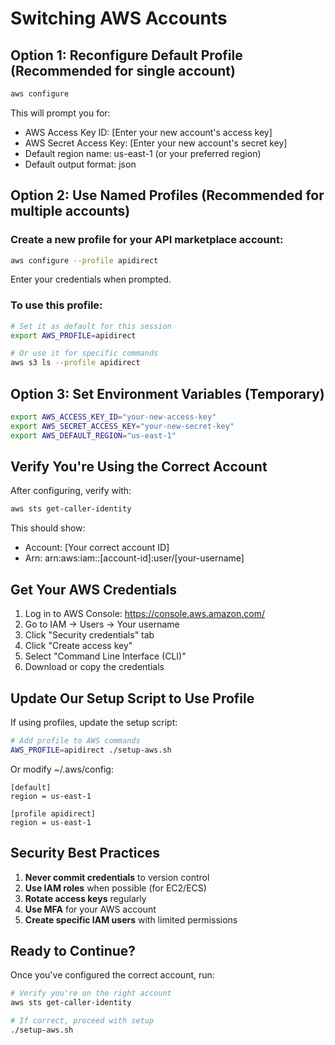 # Switching AWS Accounts

## Option 1: Reconfigure Default Profile (Recommended for single account)

```bash
aws configure
```

This will prompt you for:
- AWS Access Key ID: [Enter your new account's access key]
- AWS Secret Access Key: [Enter your new account's secret key]
- Default region name: us-east-1 (or your preferred region)
- Default output format: json

## Option 2: Use Named Profiles (Recommended for multiple accounts)

### Create a new profile for your API marketplace account:

```bash
aws configure --profile apidirect
```

Enter your credentials when prompted.

### To use this profile:

```bash
# Set it as default for this session
export AWS_PROFILE=apidirect

# Or use it for specific commands
aws s3 ls --profile apidirect
```

## Option 3: Set Environment Variables (Temporary)

```bash
export AWS_ACCESS_KEY_ID="your-new-access-key"
export AWS_SECRET_ACCESS_KEY="your-new-secret-key"
export AWS_DEFAULT_REGION="us-east-1"
```

## Verify You're Using the Correct Account

After configuring, verify with:

```bash
aws sts get-caller-identity
```

This should show:
- Account: [Your correct account ID]
- Arn: arn:aws:iam::[account-id]:user/[your-username]

## Get Your AWS Credentials

1. Log in to AWS Console: https://console.aws.amazon.com/
2. Go to IAM → Users → Your username
3. Click "Security credentials" tab
4. Click "Create access key"
5. Select "Command Line Interface (CLI)"
6. Download or copy the credentials

## Update Our Setup Script to Use Profile

If using profiles, update the setup script:

```bash
# Add profile to AWS commands
AWS_PROFILE=apidirect ./setup-aws.sh
```

Or modify ~/.aws/config:

```
[default]
region = us-east-1

[profile apidirect]
region = us-east-1
```

## Security Best Practices

1. **Never commit credentials** to version control
2. **Use IAM roles** when possible (for EC2/ECS)
3. **Rotate access keys** regularly
4. **Use MFA** for your AWS account
5. **Create specific IAM users** with limited permissions

## Ready to Continue?

Once you've configured the correct account, run:

```bash
# Verify you're on the right account
aws sts get-caller-identity

# If correct, proceed with setup
./setup-aws.sh
```